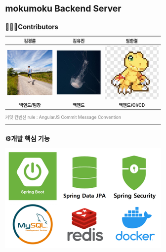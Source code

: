 # mokumoku Backend Server

## 👨🏻‍💻Contributors

| 김경륜                                                                                                   | 김유진                                                                                                      | 엄한결                                                                                                                                         |
|:-----------------------------------------------------------------------------------------------------:|:--------------------------------------------------------------------------------------------------------:|:-------------------------------------------------------------------------------------------------------------------------------------------:|
| [![klkim](README_assets/c41240f62f2408ea21e8c2a2c0e652b84f029c27.jpeg)](https://github.com/klkim1913) | [![ujinkim](README_assets/b35d5cfcb67b0ac8a39f7c198ab084cb0a6e0d04.jpeg)](https://github.com/flowerdonk) | [<img src="README_assets/1e02a253218df3ef91d9274ae50f37f87c93cc9c.jpeg" title="" alt="hangyeoleom" width="459">](https://github.com/ah9mon) |
| **백엔드/팀장**                                                                                            | **백엔드**                                                                                                  | **백엔드/CI/CD**                                                                                                                               |

<span style="color:gray">커밋 컨벤션 rule : AngularJS Commit Message Convention</span>

---

## ⚙개발 핵심 기능

<img title="" src="README_assets/2023-08-16-00-32-47-image.png" alt="" data-align="center">
